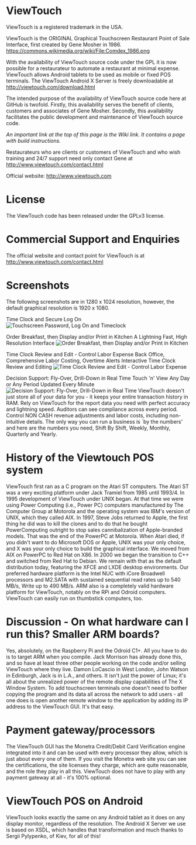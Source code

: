 ViewTouch
=========
ViewTouch is a registered trademark in the USA.

ViewTouch is the ORIGINAL Graphical Touchscreen Restaurant Point of Sale Interface, first created by Gene Mosher in 1986. https://commons.wikimedia.org/wiki/File:Comdex_1986.png

With the availability of ViewTouch source code under the GPL it is now possible for a restaurateur to automate a restaurant at minimal expense. ViewTouch allows Android tablets to be used as mobile or fixed POS terminals. The ViewTouch Android X Server is freely downloadable at http://viewtouch.com/download.html

The intended purpose of the availability of ViewTouch source code here at GitHub is twofold.  Firstly, this availability serves the benefit of clients, customers and associates of Gene Mosher.  Secondly, this availability facilitates the public development and maintenance of ViewTouch source code.

_An important link at the top of this page is the Wiki link. It contains a page with build instructions._

Restaurateurs who are clients or customers of ViewTouch and who wish training and 24/7 support need only contact Gene at http://www.viewtouch.com/contact.html

Official website: http://www.viewtouch.com

License
=========

The ViewTouch code has been released under the GPLv3 license.

Commercial Support and Enquiries
=========
The official website and contact point for ViewTouch is at http://www.viewtouch.com/contact.html

Screenshots
=========
The following screenshots are in 1280 x 1024 resolution, however, the default graphical resolution is 1920 x 1080.

Time Clock and Secure Log On
![Touchscreen Password, Log On and Timeclock](http://www.viewtouch.com/vtscrn1.png)

Order Breakfast, then Display and/or Print in Kitchen
A Lightning Fast, High Resolution Interface
![Order Breakfast, then Display and/or Print in Kitchen](http://www.viewtouch.com/vtscrn6.png)

Time Clock Review and Edit - Control Labor Expense 
Back Office, Comprehensive Labor Costing, Overtime Alerts
Interactive Time Clock Review and Editing
![Time Clock Review and Edit - Control Labor Expense ](http://www.viewtouch.com/vtscrn3.png)

Decision Support: Fly-Over, Drill-Down in Real Time
Touch 'n' View Any Day or Any Period Updated Every Minute
![Decision Support: Fly-Over, Drill-Down in Real Time](http://www.viewtouch.com/vtscrn5.png)
ViewTouch doesn't just store all of your data for you - it keeps your entire transaction history in RAM. Rely on ViewTouch for the report data you need with perfect accuracy and lightning speed. Auditors can see compliance across every period. Control NON CASH revenue adjustments and labor costs, including non-intuitive details. The only way you can run a business is `by the numbers' and here are the numbers you need, Shift By Shift, Weekly, Monthly, Quarterly and Yearly.

History of the Viewtouch POS system
=========
ViewTouch first ran as a C program on the Atari ST computers. The Atari ST was a very exciting platform under Jack Tramiel from 1985 until 1993/4. In 1995 development of ViewTouch under UNIX began. At that time we were using Power Computing (i.e., Power PC) computers manufactured by The Computer Group at Motorola and the operating system was IBM's version of UNIX, which they called AIX.
In 1997, Steve Jobs returned to Apple, the first thing he did was to kill the clones and to do that he bought PowerComputing outright to stop sales cannibalization of Apple-branded models. That was the end of the PowerPC at Motorola.
When Atari died, if you didn't want to do Microsoft DOS or Apple, UNIX was your only choice, and X was your only choice to build the graphical interface. 
We moved from AIX on PowerPC to Red Hat on X86. In 2000 we began the transition to C++ and switched from Red Hat to Debian.  We remain with that as the default distribution today, featuring the XFCE and LXDE desktop environments.
Our preferred hardware platform is the Intel NUC with iCore Broadwell processors and M2.SATA with sustained sequential read rates up to 540 MB/s, Write up to 490 MB/s.  ARM also is a completely valid hardware platform for ViewTouch, notably on the RPi and Odroid computers. ViewTouch can easily run on thumbstick computers, too.

Discussion - On what hardware can I run this? Smaller ARM boards?
=========
Yes, absolutely, on the Raspberry Pi and the Odroid C1+. All you have to do is to target ARM when you compile. Jack Morrison has already done this, and so have at least three other people working on the code and/or selling ViewTouch where they live. Damon LoCascio in West London, John Watson in Edinburgh, Jack is in L.A., and others.
It isn't just the power of Linux; it's all about the unrealized power of the remote display capabilities of The X Window System. To add touchscreen terminals one doesn't need to bother copying the program and its data all across the network to add users - all one does is open another remote window to the application by adding its IP address to the ViewTouch GUI. It's that easy.

Payment gateway/processors
=========
The ViewTouch GUI has the Monetra Credit/Debit Card Verification engine integrated into it and can be used with every processor they allow, which is just about every one of them. If you visit the Monetra web site you can see the certifications, the site licenses they charge, which are quite reasonable, and the role they play in all this. ViewTouch does not have to play with any payment gateway at all - it's 100% optional.

ViewTouch POS on Android
=========

ViewTouch looks exactly the same on any Android tablet as it does on any display monitor, regardless of the resolution. The Android X Server we use is based on XSDL, which handles that transformation and much thanks to Sergii Pylypenko, of Kiev, for all of this!
